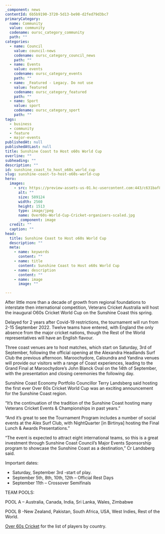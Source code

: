 ```yaml
---
_component: news
contentId: 6b5b9190-3720-5d13-be98-d2fed79d3bc7
primaryCategory:
  name: Community
  value: community
  codename: oursc_category_community
  path: ""
categories:
  - name: Council
    value: council-news
    codename: oursc_category_council_news
    path: ""
  - name: Events
    value: events
    codename: oursc_category_events
    path: ""
  - name: _Featured - Legacy. Do not use
    value: featured
    codename: oursc_category_featured
    path: ""
  - name: Sport
    value: sport
    codename: oursc_category_sport
    path: ""
tags:
  - business
  - community
  - feature
  - major-events
publishedAt: null
publishedAtLast: null
title: Sunshine Coast to Host o60s World Cup
overline: ""
subheading: ""
description: ""
id: sunshine_coast_to_host_o60s_world_cup
slug: sunshine-coast-to-host-o60s-world-cup
hero:
  images:
    - src: https://preview-assets-us-01.kc-usercontent.com:443/c631baf8-1b46-001f-580c-d0001b68b4a8/20073b80-9e4d-453e-8bbe-2a1db355949f/Over60s-World-Cup-Cricket-organisers-scaled.jpg
      alt: ""
      size: 589124
      width: 2560
      height: 1513
      type: image/jpeg
      name: Over60s-World-Cup-Cricket-organisers-scaled.jpg
      _component: image
  credit: ""
  caption: ""
head:
  title: Sunshine Coast to Host o60s World Cup
  description: ""
  meta:
    - name: keywords
      content: ""
    - name: title
      content: Sunshine Coast to Host o60s World Cup
    - name: description
      content: ""
    - name: image
      image: ""

---
```

After little more than a decade of growth from regional foundations to interstate then international competition, Veterans Cricket Australia will host the inaugural O60s Cricket World Cup on the Sunshine Coast this spring.

Delayed for 2 years after Covid-19 restrictions, the tournament will run from 2-15 September 2022. Twelve teams have entered, with England the only absence from the major cricket nations, though the Rest of the World representatives will have an English flavour.

Three coast venues are to host matches, which start on Saturday, 3rd of September, following the official opening at the Alexandra Headlands Surf Club the previous afternoon. Maroochydore, Caloundra and Yandina venues will provide our visitors with a range of Coast experiences, leading to the Grand Final at Maroochydore’s John Blanck Oval on the 14th of September, with the presentation and closing ceremonies the following day.

Sunshine Coast Economy Portfolio Councillor Terry Landsberg said hosting the first ever Over 60s Cricket World Cup was an exciting announcement for the Sunshine Coast region.

“It’s the continuation of the tradition of the Sunshine Coast hosting many Veterans Cricket Events & Championships in past years.”

“And it’s great to see the Tournament Program includes a number of social events at the Alex Surf Club, with NightQuarter \[in Birtinya] hosting the Final Lunch & Awards Presentations.”

“The event is expected to attract eight international teams, so this is a great investment through Sunshine Coast Council’s Major Events Sponsorship program to showcase the Sunshine Coast as a destination,” Cr Landsberg said.

Important dates:   

*   Saturday, September 3rd -start of play.
*   September 5th, 8th, 10th, 12th – Official Rest Days
*   September 11th – Crossover Semifinals

TEAM POOLS:

POOL A – Australia, Canada, India, Sri Lanka, Wales, Zimbabwe

POOL B­ -New Zealand, Pakistan, South Africa, USA, West Indies, Rest of the World.

[Over 60s Cricket](https://over60scricket.com/)
&#x20;for the list of players by country.
